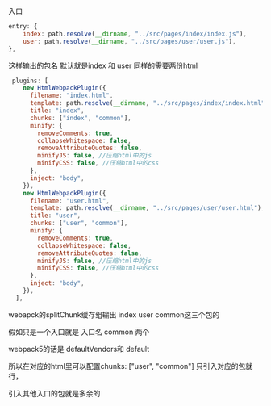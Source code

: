 入口

```js
entry: {
    index: path.resolve(__dirname, "../src/pages/index/index.js"),
    user: path.resolve(__dirname, "../src/pages/user/user.js"),
},
```

这样输出的包名 默认就是index 和 user
同样的需要两份html

```js
 plugins: [
    new HtmlWebpackPlugin({
      filename: "index.html",
      template: path.resolve(__dirname, "../src/pages/index/index.html"),
      title: "index",
      chunks: ["index", "common"],
      minify: {
        removeComments: true,
        collapseWhitespace: false,
        removeAttributeQuotes: false,
        minifyJS: false, //压缩html中的js
        minifyCSS: false, //压缩html中的css
      },
      inject: "body",
    }),
    new HtmlWebpackPlugin({
      filename: "user.html",
      template: path.resolve(__dirname, "../src/pages/user/user.html"),
      title: "user",
      chunks: ["user", "common"],
      minify: {
        removeComments: true,
        collapseWhitespace: false,
        removeAttributeQuotes: false,
        minifyJS: false, //压缩html中的js
        minifyCSS: false, //压缩html中的css
      },
      inject: "body",
    }),
  ],
```

webapck的splitChunk缓存组输出 index user common这三个包的

假如只是一个入口就是 入口名 common 两个

webpack5的话是 defaultVendors和 default

所以在对应的html里可以配置chunks: ["user", "common"] 只引入对应的包就行，

引入其他入口的包就是多余的
